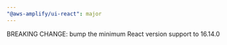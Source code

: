 ```yaml
---
"@aws-amplify/ui-react": major
---
```


BREAKING CHANGE: bump the minimum React version support to 16.14.0
